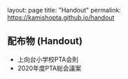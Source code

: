 layout: page
title: "Handout"
permalink: https://kamishopta.github.io/handout

## 配布物 (Handout)

- 上向台小学校PTA会則
- 2020年度PTA総会議案
